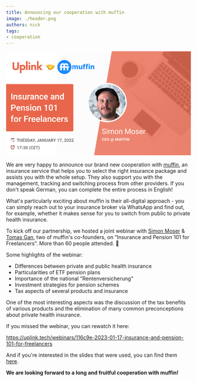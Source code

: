 ```yaml
---
title: Announcing our cooperation with muffin
image: ./header.png
authors: nick
tags:
- cooperation
---
```


![](header.png)

We are very happy to announce our brand new cooperation with [muffin](https://www.getmuffin.de/), an insurance service that helps you to select the right insurance package and assists you with the whole setup. They also support you with the management, tracking and switching process from other providers. If you don't speak German, you can complete the entire process in English!

<!--truncate-->

What's particularly exciting about muffin is their all-digital approach - you can simply reach out to your insurance broker via WhatsApp and find out, for example, whether it makes sense for you to switch from public to private health insurance.

To kick off our partnership, we hosted a joint webinar with [Simon Moser](https://www.linkedin.com/in/moser-simon/) & [Tomas Gan](https://www.linkedin.com/in/tomas-gan/), two of muffin's co-founders, on “Insurance and Pension 101 for Freelancers”. More than 60 people attended. 🙌

Some highlights of the webinar:

- Differences between private and public health insurance
- Particularities of ETF pension plans
- Importance of the national "Rentenversicherung"
- Investment strategies for pension schemes
- Tax aspects of several products and insurance

One of the most interesting aspects was the discussion of the tax benefits of various products and the elimination of many common preconceptions about private health insurance.

If you missed the webinar, you can rewatch it here:

<emb>https://uplink.tech/webinars/116c9e-2023-01-17-insurance-and-pension-101-for-freelancers</emb>

And if you're interested in the slides that were used, you can find them [here](https://drive.google.com/file/d/1vNt-kayGLiOsJgFhcrMdAhQdqzJkKqOt/view?usp=sharing).

**We are looking forward to a long and fruitful cooperation with muffin!**
